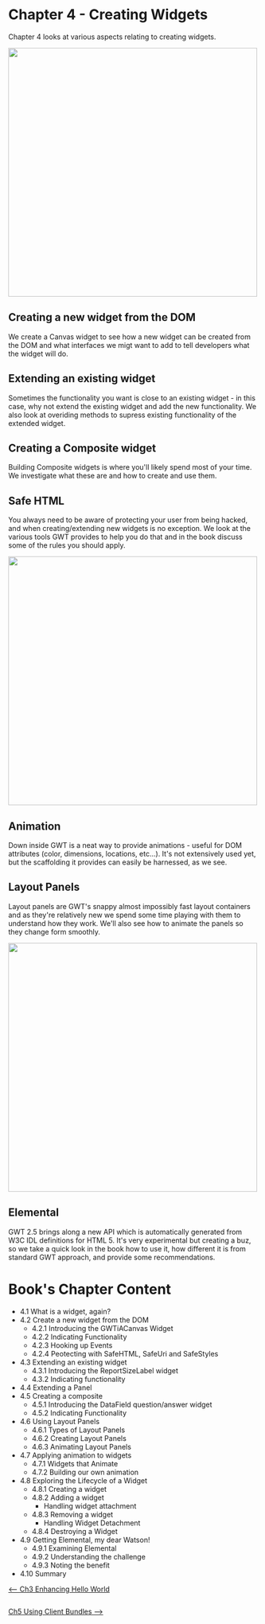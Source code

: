 # Chapter 4 - Creating Widgets #

Chapter 4 looks at various aspects relating to creating widgets.

<img src='http://gwtinaction2.googlecode.com/svn/wiki/images/ch04/Chapter%204%20all.png' width='500px' />





## Creating a new widget from the DOM ##
We create a Canvas widget to see how a new widget can be created from the DOM and what interfaces we migt want to add to tell developers what the widget will do.

## Extending an existing widget ##
Sometimes the functionality you want is close to an existing widget - in this case, why not extend the existing widget and add the new functionality.  We also look at overiding methods to supress existing functionality of the extended widget.

## Creating a Composite widget ##
Building Composite widgets is where you'll likely spend most of your time.  We investigate what these are and how to create and use them.

## Safe HTML ##
You always need to be aware of protecting your user from being hacked, and when creating/extending new widgets is no exception.  We look at the various tools GWT provides to help you do that and in the book discuss some of the rules you should apply.

<img src='http://gwtinaction2.googlecode.com/svn/wiki/images/ch04/Chapter%204%20safehtml.png' width='500px' />

## Animation ##
Down inside GWT is a neat way to provide animations - useful for DOM attributes (color, dimensions, locations, etc...).  It's not extensively used yet, but the scaffolding it provides can easily be harnessed, as we see.

## Layout Panels ##
Layout panels are GWT's snappy almost impossibly fast layout containers and as they're relatively new we spend some time playing with them to understand how they work.  We'll also see how to animate the panels so they change form smoothly.

<img src='http://gwtinaction2.googlecode.com/svn/wiki/images/ch04/Chapter%204%20layout.png' width='500px' />

## Elemental ##
GWT 2.5 brings along a new API which is automatically generated from W3C IDL definitions for HTML 5.  It's very experimental but creating a buz, so we take a quick look in the book how to use it, how different it is from standard GWT approach, and provide some recommendations.

# Book's Chapter Content #
  * 4.1	What is a widget, again?
  * 4.2	Create a new widget from the DOM
    * 4.2.1	Introducing the GWTiACanvas Widget
    * 4.2.2	Indicating Functionality
    * 4.2.3	Hooking up Events
    * 4.2.4	Peotecting with SafeHTML, SafeUri and SafeStyles
  * 4.3	Extending an existing widget
    * 4.3.1	Introducing the ReportSizeLabel widget
    * 4.3.2	Indicating functionality
  * 4.4	Extending a Panel
  * 4.5	Creating a composite
    * 4.5.1	Introducing the DataField question/answer widget
    * 4.5.2	Indicating Functionality
  * 4.6	Using Layout Panels
    * 4.6.1	Types of Layout Panels
    * 4.6.2	Creating Layout Panels
    * 4.6.3	Animating Layout Panels
  * 4.7	Applying animation to widgets
    * 4.7.1	Widgets that Animate
    * 4.7.2	Building our own animation
  * 4.8	Exploring the Lifecycle of a Widget
    * 4.8.1	Creating a widget
    * 4.8.2	Adding a widget
      * Handling widget attachment
    * 4.8.3	Removing a widget
      * Handling Widget Detachment
    * 4.8.4	Destroying a Widget
  * 4.9	Getting Elemental, my dear Watson!
    * 4.9.1	Examining Elemental
    * 4.9.2	Understanding the challenge
    * 4.9.3	Noting the benefit
  * 4.10	Summary


[<-- Ch3 Enhancing Hello World](EnhancingApp.md)<pre></pre>[Ch5 Using Client Bundles -->](ClientBundles.md)